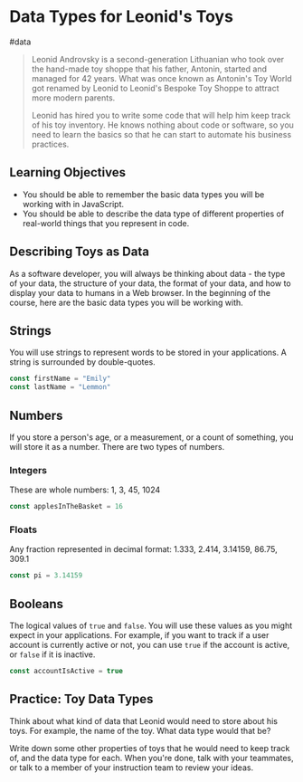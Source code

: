 # Data Types for Leonid's Toys
#data

> Leonid Androvsky is a second-generation Lithuanian who took over the hand-made toy shoppe that his father, Antonin, started and managed for 42 years. What was once known as Antonin's Toy World got renamed by Leonid to Leonid's Bespoke Toy Shoppe to attract more modern parents.
>
> Leonid has hired you to write some code that will help him keep track of his toy inventory. He knows nothing about code or software, so you need to learn the basics so that he can start to automate his business practices.

## Learning Objectives

* You should be able to remember the basic data types you will be working with in JavaScript.
* You should be able to describe the data type of different properties of real-world things that you represent in code.

## Describing Toys as Data

As a software developer, you will always be thinking about data - the type of your data, the structure of your data, the format of your data, and how to display your data to humans in a Web browser. In the beginning of the course, here are the basic data types you will be working with.

## Strings

You will use strings to represent words to be stored in your applications. A string is surrounded by double-quotes.

```js
const firstName = "Emily"
const lastName = "Lemmon"
```

## Numbers

If you store a person's age, or a measurement, or a count of something, you will store it as a number. There are two types of numbers.

### Integers

These are whole numbers: 1, 3, 45, 1024

```js
const applesInTheBasket = 16
```

### Floats

Any fraction represented in decimal format: 1.333, 2.414, 3.14159, 86.75, 309.1

```js
const pi = 3.14159
```

## Booleans

The logical values of `true` and `false`. You will use these values as you might expect in your applications. For example, if you want to track if a user account is currently active or not, you can use `true` if the account is active, or `false` if it is inactive.

```js
const accountIsActive = true
```

## Practice: Toy Data Types

Think about what kind of data that Leonid would need to store about his toys. For example, the name of the toy. What data type would that be?

Write down some other properties of toys that he would need to keep track of, and the data type for each. When you're done, talk with your teammates, or talk to a member of your instruction team to review your ideas.
